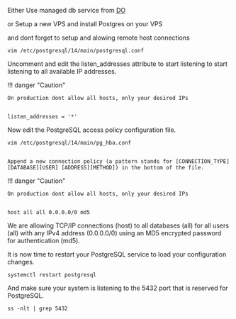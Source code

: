 Either Use managed db service from [DO](https://www.digitalocean.com/products/managed-databases-postgresql)



or Setup a new VPS and install Postgres on your VPS 


and dont forget to setup and alowing remote host connections


    vim /etc/postgresql/14/main/postgresql.conf

Uncomment and edit the listen_addresses attribute to start listening to start listening to all available IP addresses.

!!! danger "Caution"

    On production dont allow all hosts, only your desired IPs


    listen_addresses = '*'

Now edit the PostgreSQL access policy configuration file.

    vim /etc/postgresql/14/main/pg_hba.conf


    Append a new connection policy (a pattern stands for [CONNECTION_TYPE][DATABASE][USER] [ADDRESS][METHOD]) in the bottom of the file.

!!! danger "Caution"

    On production dont allow all hosts, only your desired IPs


    host all all 0.0.0.0/0 md5

We are allowing TCP/IP connections (host) to all databases (all) for all users (all) with any IPv4 address (0.0.0.0/0) using an MD5 encrypted password for authentication (md5).

It is now time to restart your PostgreSQL service to load your configuration changes.

    systemctl restart postgresql

And make sure your system is listening to the 5432 port that is reserved for PostgreSQL.

    ss -nlt | grep 5432


